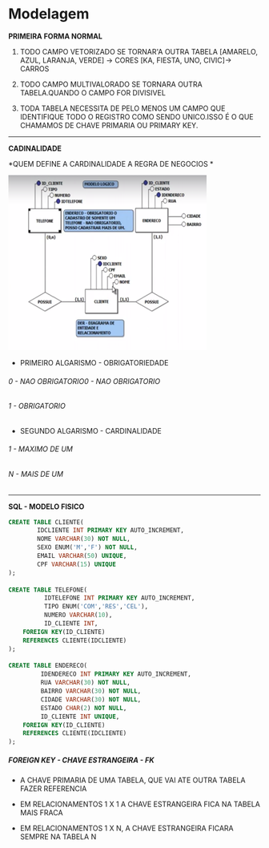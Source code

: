 # Modelagem
**PRIMEIRA FORMA NORMAL**
 1. TODO CAMPO VETORIZADO SE TORNAR'A OUTRA TABELA [AMARELO, AZUL, LARANJA, VERDE] -> CORES [KA, FIESTA, UNO, CIVIC]-> CARROS

 2. TODO CAMPO MULTIVALORADO SE TORNARA OUTRA TABELA.QUANDO O CAMPO FOR DIVISIVEL

 3.  TODA TABELA NECESSITA DE PELO MENOS UM CAMPO QUE IDENTIFIQUE TODO O REGISTRO COMO SENDO UNICO.ISSO É O QUE CHAMAMOS DE CHAVE PRIMARIA OU PRIMARY KEY.

 ------------

**CADINALIDADE**

*QUEM DEFINE A CARDINALIDADE  A REGRA DE NEGOCIOS *

[![DER](https://raw.githubusercontent.com/jefersonaraujo/BD/master/Img/der.PNG "DER")](https://raw.githubusercontent.com/jefersonaraujo/BD/master/Img/der.PNG "DER")

- PRIMEIRO ALGARISMO - OBRIGATORIEDADE
###### 0 - NAO OBRIGATORIO0 - NAO OBRIGATORIO
###### 1 - OBRIGATORIO

- SEGUNDO ALGARISMO - CARDINALIDADE
###### 1 - MAXIMO DE UM
###### N - MAIS DE UM


 ------------

**SQL - MODELO FISICO**

```sql
CREATE TABLE CLIENTE(
        IDCLIENTE INT PRIMARY KEY AUTO_INCREMENT,
        NOME VARCHAR(30) NOT NULL,
        SEXO ENUM('M','F') NOT NULL,
        EMAIL VARCHAR(50) UNIQUE,
        CPF VARCHAR(15) UNIQUE
);

CREATE TABLE TELEFONE(
	      IDTELEFONE INT PRIMARY KEY AUTO_INCREMENT,
	      TIPO ENUM('COM','RES','CEL'),
	      NUMERO VARCHAR(10),
	      ID_CLIENTE INT,
	FOREIGN KEY(ID_CLIENTE)
	REFERENCES CLIENTE(IDCLIENTE)
);

CREATE TABLE ENDERECO(
	     IDENDERECO INT PRIMARY KEY AUTO_INCREMENT,
	     RUA VARCHAR(30) NOT NULL,
	     BAIRRO VARCHAR(30) NOT NULL,
	     CIDADE VARCHAR(30) NOT NULL,
	     ESTADO CHAR(2) NOT NULL,
	     ID_CLIENTE INT UNIQUE,
	FOREIGN KEY(ID_CLIENTE)
	REFERENCES CLIENTE(IDCLIENTE)
);
```

#####  FOREIGN KEY - CHAVE ESTRANGEIRA - FK

-  A CHAVE PRIMARIA DE UMA TABELA, QUE VAI ATE  OUTRA TABELA FAZER REFERENCIA

-  EM RELACIONAMENTOS 1 X 1 A CHAVE ESTRANGEIRA FICA NA TABELA MAIS FRACA

- EM RELACIONAMENTOS 1 X N, A CHAVE ESTRANGEIRA FICARA SEMPRE NA TABELA N

